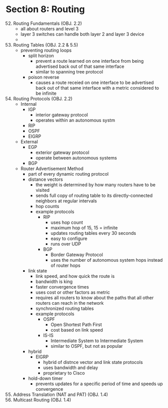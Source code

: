 # Section 8: Routing

52. Routing Fundamentals (OBJ. 2.2)
    - all about routers and level 3
    - layer 3 switches can handle both layer 2 and layer 3 device
    -
53. Routing Tables (OBJ. 2.2 & 5.5)
    - preventing routing loops
      - split horizon
        - prevent a route learned on one interface from being advertised back out of that same interface
        - similar to spanning tree protocol
      - poison reverse
        - causes a route receied on one interface to be advertised back out of that same interface with a metric considered to be infinite
54. Routing Protocols (OBJ. 2.2)
    - Internal
      - IGP
        - interior gateway protocol
        - operates within an autonomous systm
      - RIP
      - OSPF
      - EIGRP
    - External
      - EGP
        - exterior gateway protocol
        - operate between autonomous systems
      - BGP
    - Router Advertisement Method
      - part of every dynamic routing protocol
      - distance vectors
        - the weight is determined by how many routers have to be visited
        - sends full copy of routing table to its directly-connected neighbors at regular intervals
        - hop counts
        - example protocols
          - RIP
            - uses hop count
            - maximum hop of 15, 15 = infinite
            - updates routing tables every 30 seconds
            - easy to configure
            - runs over UDP
          - BGP
            - Border Gateway Protocol
            - uses the number of autonomous system hops instead of router hops
      - link state
        - link speed, and how quick the route is
        - bandwidth is king
        - faster convergence times
        - uses cost or other factors as metric
        - requires all routers to know about the paths that all other routers can reach in the network
        - synchronized routing tables
        - example protocols
          - OSPF
            - Open Shortest Path First
            - cost based on link speed
          - IS-IS
            - Intermediate System to Intermediate System
            - similar to OSPF, but not as popular
      - hybrid
        - EIGRP
          - hybrid of distnce vector and link state protocols
          - uses bandwidth and delay
          - proprietary to Cisco
      - hold-down timer
        - prevents updates for a specific period of time and speeds up convergence
55. Address Translation (NAT and PAT) (OBJ. 1.4)
56. Multicast Routing (OBJ. 1.4)
